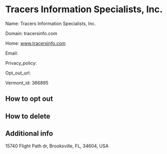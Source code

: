 
# Tracers Information Specialists, Inc.

Name: Tracers Information Specialists, Inc.

Domain: tracersinfo.com

Home: www.tracersinfo.com

Email: 

Privacy_policy: 

Opt_out_url: 

Vermont_id: 366895



## How to opt out



## How to delete



## Additional info



15740 Flight Path dr, Brooksville, FL, 34604, USA

